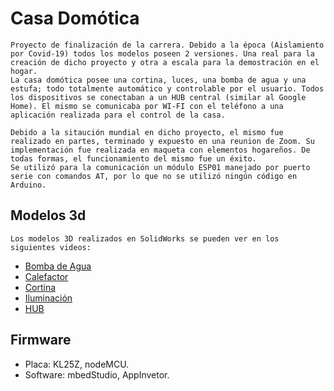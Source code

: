 # Casa Domótica
	Proyecto de finalización de la carrera. Debido a la época (Aislamiento por Covid-19) todos los modelos poseen 2 versiones. Una real para la creación de dicho proyecto y otra a escala para la demostración en el hogar.
	La casa domótica posee una cortina, luces, una bomba de agua y una estufa; todo totalmente automático y controlable por el usuario. Todos los dispositivos se conectaban a un HUB central (similar al Google Home). El mismo se comunicaba por WI-FI con el teléfono a una aplicación realizada para el control de la casa.
	
	Debido a la sitaución mundial en dicho proyecto, el mismo fue realizado en partes, terminado y expuesto en una reunion de Zoom. Su implementación fue realizada en maqueta con elementos hogareños. De todas formas, el funcionamiento del mismo fue un éxito.
	Se utilizó para la comunicación un módulo ESP01 manejado por puerto serie con comandos AT, por lo que no se utilizó ningún código en Arduino.

## Modelos 3d
	Los modelos 3D realizados en SolidWorks se pueden ver en los siguientes videos:
-	[Bomba de Agua](https://www.youtube.com/watch?v=eIu4J7m0V9Q)
-	[Calefactor](https://www.youtube.com/watch?v=zeYgqTD21YE)
-	[Cortina](https://www.youtube.com/watch?v=ZoP-2lOHTbU)
-	[Iluminación](https://www.youtube.com/watch?v=46UdpMtnQHQ)
-	[HUB](https://www.youtube.com/watch?v=nJ0ABxtkM_w)

## Firmware
- Placa: KL25Z, nodeMCU.
- Software: mbedStudio, AppInvetor. 